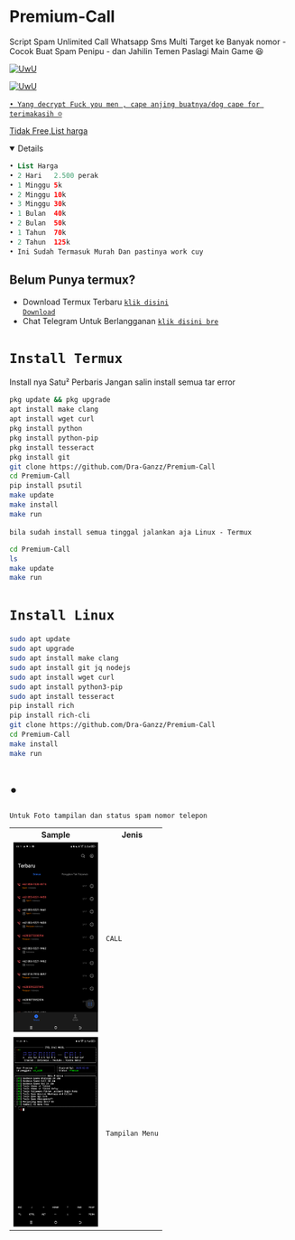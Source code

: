 # Premium-Call
Script Spam Unlimited Call Whatsapp Sms Multi Target ke Banyak nomor - Cocok Buat Spam Penipu - dan Jahilin Temen Paslagi Main Game 😆

<p align="center">

  <a href="https://github.com/Dra-Ganzz"><img src="http://readme-typing-svg.herokuapp.com?color=BF00FF&center=true&vCenter=true&multiline=false&lines=Kasih+Star+Dong+^_^" alt="UwU">

 <p align="center">

   <a href="https://github.com/Dra-Ganzz"><img src="http://readme-typing-svg.herokuapp.com?color=FFD700&center=true&vCenter=true&multiline=false&lines=Duar+Follow+github+Vindra+Ganzz+Dong+^_^" alt="UwU">

 `• Yang decrypt Fuck you men , cape anjing buatnya/dog cape for terimakasih ☺️`

 Tidak Free,List harga
 <details open>
   
```php
• List Harga
• 2 Hari   2.500 perak
• 1 Minggu 5k
• 2 Minggu 10k
• 3 Minggu 30k
• 1 Bulan  40k
• 2 Bulan  50k
• 1 Tahun  70k
• 2 Tahun  125k
• Ini Sudah Termasuk Murah Dan pastinya work cuy
```
</details>

## Belum Punya termux?
- Download Termux Terbaru <code><a href="https://sfile.mobi/6OlP6WLzXOs">klik disini Download</a></code>
- Chat Telegram Untuk Berlangganan <code><a href="https://t.me/vindraganzz">klik disini bre</a></code>
# `Install Termux`
Install nya Satu² Perbaris Jangan salin install semua tar error
```bash
pkg update && pkg upgrade
apt install make clang
apt install wget curl
pkg install python
pkg install python-pip
pkg install tesseract
pkg install git
git clone https://github.com/Dra-Ganzz/Premium-Call
cd Premium-Call
pip install psutil
make update
make install
make run
```

`bila sudah install semua tinggal jalankan aja Linux - Termux`
```bash
cd Premium-Call
ls
make update
make run
```
# `Install Linux`
```bash
sudo apt update
sudo apt upgrade
sudo apt install make clang
sudo apt install git jq nodejs
sudo apt install wget curl
sudo apt install python3-pip
sudo apt install tesseract
pip install rich
pip install rich-cli
git clone https://github.com/Dra-Ganzz/Premium-Call
cd Premium-Call
make install
make run
```
# `•`
`Untuk Foto tampilan dan status spam nomor telepon`
<div align="center">
<table>
  <tr>
    <th>Sample</th>
    <th>Jenis</th>
  </tr>
  <tr>
    <td><img src="https://github.com/Dra-Ganzz/SERVERS/blob/main/Premium-Call/Otp_prem.png" alt="Gambar 1" width="150"></td>
    <td><code>CALL</code></td>
  </tr>
  <tr>
    <td><img src="https://github.com/Dra-Ganzz/SERVERS/blob/main/Premium-Call/menu_prem.png" alt="Gambar 2" width="150"></td>
    <td><code>Tampilan Menu</code></td>
  </tr>
</table></div>
